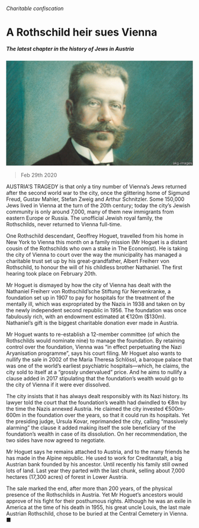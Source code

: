 ###### Charitable confiscation

# A Rothschild heir sues Vienna 

##### The latest chapter in the history of Jews in Austria 

![image](images/20200229_EUP502.jpg) 

> Feb 29th 2020 

AUSTRIA’S TRAGEDY is that only a tiny number of Vienna’s Jews returned after the second world war to the city, once the glittering home of Sigmund Freud, Gustav Mahler, Stefan Zweig and Arthur Schnitzler. Some 150,000 Jews lived in Vienna at the turn of the 20th century; today the city’s Jewish community is only around 7,000, many of them new immigrants from eastern Europe or Russia. The unofficial Jewish royal family, the Rothschilds, never returned to Vienna full-time.

One Rothschild descendant, Geoffrey Hoguet, travelled from his home in New York to Vienna this month on a family mission (Mr Hoguet is a distant cousin of the Rothschilds who own a stake in The Economist). He is taking the city of Vienna to court over the way the municipality has managed a charitable trust set up by his great-grandfather, Albert Freiherr von Rothschild, to honour the will of his childless brother Nathaniel. The first hearing took place on February 20th.


Mr Hoguet is dismayed by how the city of Vienna has dealt with the Nathaniel Freiherr von Rothschild’sche Stiftung für Nervenkranke, a foundation set up in 1907 to pay for hospitals for the treatment of the mentally ill, which was expropriated by the Nazis in 1938 and taken on by the newly independent second republic in 1956. The foundation was once fabulously rich, with an endowment estimated at €120m ($130m). Nathaniel’s gift is the biggest charitable donation ever made in Austria.

Mr Hoguet wants to re-establish a 12-member committee (of which the Rothschilds would nominate nine) to manage the foundation. By retaining control over the foundation, Vienna was “in effect perpetuating the Nazi Aryanisation programme”, says his court filing. Mr Hoguet also wants to nullify the sale in 2002 of the Maria Theresa Schlössl, a baroque palace that was one of the world’s earliest psychiatric hospitals—which, he claims, the city sold to itself at a “grossly undervalued” price. And he aims to nullify a clause added in 2017 stipulating that the foundation’s wealth would go to the city of Vienna if it were ever dissolved.

The city insists that it has always dealt responsibly with its Nazi history. Its lawyer told the court that the foundation’s wealth had dwindled to €8m by the time the Nazis annexed Austria. He claimed the city invested €500m-600m in the foundation over the years, so that it could run its hospitals. Yet the presiding judge, Ursula Kovar, reprimanded the city, calling “massively alarming” the clause it added making itself the sole beneficiary of the foundation’s wealth in case of its dissolution. On her recommendation, the two sides have now agreed to negotiate.

Mr Hoguet says he remains attached to Austria, and to the many friends he has made in the Alpine republic. He used to work for Creditanstalt, a big Austrian bank founded by his ancestor. Until recently his family still owned lots of land. Last year they parted with the last chunk, selling about 7,000 hectares (17,300 acres) of forest in Lower Austria.

The sale marked the end, after more than 200 years, of the physical presence of the Rothschilds in Austria. Yet Mr Hoguet’s ancestors would approve of his fight for their posthumous rights. Although he was an exile in America at the time of his death in 1955, his great uncle Louis, the last male Austrian Rothschild, chose to be buried at the Central Cemetery in Vienna. ■

